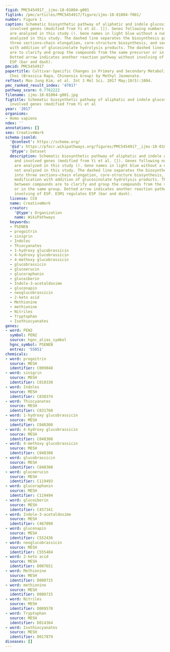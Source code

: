 ```yaml
---
figid: PMC5454917__ijms-18-01004-g001
figlink: /pmc/articles/PMC5454917/figure/ijms-18-01004-f001/
number: Figure 1
caption: Schematic biosynthetic pathway of aliphatic and indole glucosinolates and
  involved genes (modified from Yi et al. []). Genes following numbers in brackets
  are analyzed in this study (). Gene names in light blue without a number were not
  analyzed in this study. The dashed line separates the biosynthesis pathway into
  three sections—chain elongation, core-structure biosynthesis, and secondary modification
  with addition of glucosinolate hydrolysis products. The dashed lines between compounds
  are to clarify and group the compounds from the same precursor or in the same group.
  Dotted arrow indicates another reaction pathway without involving of ESP. ESM1 regulates
  ESP (bar and dash).
pmcid: PMC5454917
papertitle: Cultivar-Specific Changes in Primary and Secondary Metabolites in Pak
  Choi (Brassica Rapa, Chinensis Group) by Methyl Jasmonate.
reftext: Moo Jung Kim, et al. Int J Mol Sci. 2017 May;18(5):1004.
pmc_ranked_result_index: '47017'
pathway_score: 0.7762222
filename: ijms-18-01004-g001.jpg
figtitle: Schematic biosynthetic pathway of aliphatic and indole glucosinolates and
  involved genes (modified from Yi et al
year: '2017'
organisms:
- Homo sapiens
ndex: ''
annotations: []
seo: CreativeWork
schema-jsonld:
  '@context': https://schema.org/
  '@id': https://pfocr.wikipathways.org/figures/PMC5454917__ijms-18-01004-g001.html
  '@type': Dataset
  description: Schematic biosynthetic pathway of aliphatic and indole glucosinolates
    and involved genes (modified from Yi et al. []). Genes following numbers in brackets
    are analyzed in this study (). Gene names in light blue without a number were
    not analyzed in this study. The dashed line separates the biosynthesis pathway
    into three sections—chain elongation, core-structure biosynthesis, and secondary
    modification with addition of glucosinolate hydrolysis products. The dashed lines
    between compounds are to clarify and group the compounds from the same precursor
    or in the same group. Dotted arrow indicates another reaction pathway without
    involving of ESP. ESM1 regulates ESP (bar and dash).
  license: CC0
  name: CreativeWork
  creator:
    '@type': Organization
    name: WikiPathways
  keywords:
  - PSENEN
  - progoitrin
  - sinigrin
  - Indoles
  - Thiocyanates
  - 1-hydroxy glucobrassicin
  - 4-hydroxy glucobrassicin
  - 4-methoxy glucobrassicin
  - glucobrassicin
  - glucoerucin
  - glucoraphanin
  - glucoiberin
  - Indole-3-acetaldoxime
  - gluconapin
  - neoglucobrassicin
  - 2-keto acid
  - Methionine
  - methionine
  - Nitriles
  - Tryptophan
  - Isothiocyanates
genes:
- word: PEN2
  symbol: PEN2
  source: hgnc_alias_symbol
  hgnc_symbol: PSENEN
  entrez: '55851'
chemicals:
- word: progoitrin
  source: MESH
  identifier: C009048
- word: sinigrin
  source: MESH
  identifier: C010330
- word: Indoles
  source: MESH
  identifier: C030374
- word: Thiocyanates
  source: MESH
  identifier: C031760
- word: 1-hydroxy glucobrassicin
  source: MESH
  identifier: C048308
- word: 4-hydroxy glucobrassicin
  source: MESH
  identifier: C048308
- word: 4-methoxy glucobrassicin
  source: MESH
  identifier: C048308
- word: glucobrassicin
  source: MESH
  identifier: C048308
- word: glucoerucin
  source: MESH
  identifier: C119493
- word: glucoraphanin
  source: MESH
  identifier: C119494
- word: glucoiberin
  source: MESH
  identifier: C457341
- word: Indole-3-acetaldoxime
  source: MESH
  identifier: C467098
- word: gluconapin
  source: MESH
  identifier: C552436
- word: neoglucobrassicin
  source: MESH
  identifier: C555404
- word: 2-keto acid
  source: MESH
  identifier: D007651
- word: Methionine
  source: MESH
  identifier: D008715
- word: methionine
  source: MESH
  identifier: D008715
- word: Nitriles
  source: MESH
  identifier: D009570
- word: Tryptophan
  source: MESH
  identifier: D014364
- word: Isothiocyanates
  source: MESH
  identifier: D017879
diseases: []
---
```

